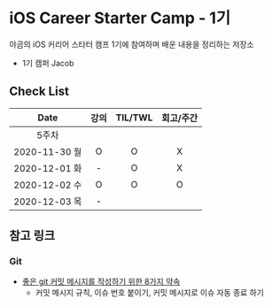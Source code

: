 # iOS Career Starter Camp - 1기

야곰의 iOS 커리어 스타터 캠프 1기에 참여하며 배운 내용을 정리하는 저장소

- 1기 캠퍼 Jacob

## Check List

| Date          | 강의 | TIL/TWL | 회고/주간 | 
| :-----------: | :--: | :-----: | :-------: |
| 5주차                                   ||||
| 2020-11-30 월 | O    | O       | X         |
| 2020-12-01 화 | -    | O       | X         |
| 2020-12-02 수 | O    | O       | O         |
| 2020-12-03 목 | -    |         |           |

## 참고 링크

### Git 

- [좋은 git 커밋 메시지를 작성하기 위한 8가지 약속](https://djkeh.github.io/articles/How-to-write-a-git-commit-message-kor/)
    - 커밋 메시지 규칙, 이슈 번호 붙이기, 커밋 메시지로 이슈 자동 종료 하기